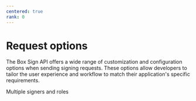 ```yaml
---
centered: true
rank: 0
---
```


# Request options

The Box Sign API offers a wide range of customization and configuration options 
when sending signing requests. These options allow developers to tailor the 
user experience and workflow to match their application's specific requirements.

<Next>Multiple signers and roles</Next>